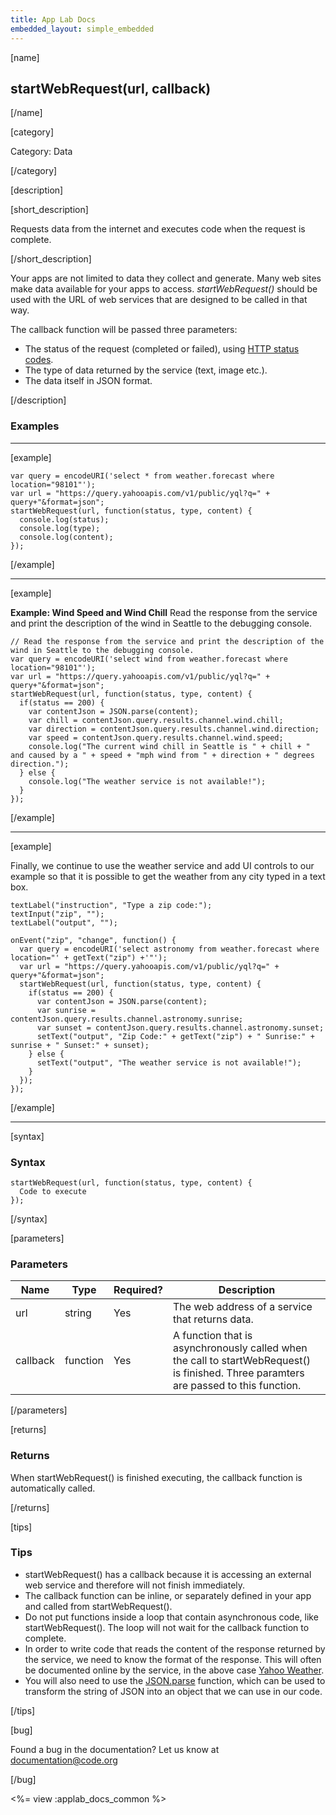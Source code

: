```yaml
---
title: App Lab Docs
embedded_layout: simple_embedded
---
```


[name]

## startWebRequest(url, callback)

[/name]

[category]

Category: Data

[/category]

[description]

[short_description]

Requests data from the internet and executes code when the request is complete.

[/short_description]

Your apps are not limited to data they collect and generate. Many web sites make data available for your apps to access. *startWebRequest()* should be used with the URL of web services that are designed to be called in that way.

The callback function will be passed three parameters:
- The status of the request (completed or failed), using [HTTP status codes](https://developer.mozilla.org/en-US/docs/Web/HTTP/Response_codes).
- The type of data returned by the service (text, image etc.).
- The data itself in JSON format.

[/description]

### Examples
____________________________________________________

[example]

```
var query = encodeURI('select * from weather.forecast where location="98101"');
var url = "https://query.yahooapis.com/v1/public/yql?q=" + query+"&format=json"; 
startWebRequest(url, function(status, type, content) {
  console.log(status);
  console.log(type);
  console.log(content);
});
```

[/example]

____________________________________________________

[example]

**Example: Wind Speed and Wind Chill** Read the response from the service and print the description of the wind in Seattle to the debugging console.

```
// Read the response from the service and print the description of the wind in Seattle to the debugging console.
var query = encodeURI('select wind from weather.forecast where location="98101"');
var url = "https://query.yahooapis.com/v1/public/yql?q=" + query+"&format=json"; 
startWebRequest(url, function(status, type, content) {
  if(status == 200) {
    var contentJson = JSON.parse(content);
    var chill = contentJson.query.results.channel.wind.chill;
    var direction = contentJson.query.results.channel.wind.direction;
    var speed = contentJson.query.results.channel.wind.speed;
    console.log("The current wind chill in Seattle is " + chill + " and caused by a " + speed + "mph wind from " + direction + " degrees direction.");
  } else {
    console.log("The weather service is not available!");
  }
});
```

[/example]

____________________________________________________

[example]

Finally, we continue to use the weather service and add UI controls to our example so that it is possible to get the weather from any city typed in a text box.

```
textLabel("instruction", "Type a zip code:");
textInput("zip", "");
textLabel("output", "");

onEvent("zip", "change", function() {
  var query = encodeURI('select astronomy from weather.forecast where location="' + getText("zip") +'"');
  var url = "https://query.yahooapis.com/v1/public/yql?q=" + query+"&format=json"; 
  startWebRequest(url, function(status, type, content) {
    if(status == 200) {
      var contentJson = JSON.parse(content);
      var sunrise = contentJson.query.results.channel.astronomy.sunrise;
      var sunset = contentJson.query.results.channel.astronomy.sunset;
      setText("output", "Zip Code:" + getText("zip") + " Sunrise:" + sunrise + " Sunset:" + sunset);      
    } else {
      setText("output", "The weather service is not available!");      
    }
  });
});
```

[/example]

____________________________________________________

[syntax]

### Syntax

```
startWebRequest(url, function(status, type, content) {
  Code to execute
});
```

[/syntax]

[parameters]

### Parameters

| Name  | Type | Required? | Description |
|-----------------|------|-----------|-------------|
| url | string | Yes | The web address of a service that returns data.  |
| callback | function | Yes | A function that is asynchronously called when the call to startWebRequest() is finished. Three paramters are passed to this function.  |

[/parameters]

[returns]

### Returns
When startWebRequest() is finished executing, the callback function is automatically called.

[/returns]

[tips]

### Tips
- startWebRequest() has a callback because it is accessing an external web service and therefore will not finish immediately.
- The callback function can be inline, or separately defined in your app and called from startWebRequest().
- Do not put functions inside a loop that contain asynchronous code, like startWebRequest(). The loop will not wait for the callback function to complete.
- In order to write code that reads the content of the response returned by the service, we need to know the format of the response. This will often be documented online by the service, in the above case [Yahoo Weather](https://developer.yahoo.com/weather/). 
- You will also need to use the [JSON.parse](https://developer.mozilla.org/en-US/docs/Web/JavaScript/Reference/Global_Objects/JSON/parse) function, which can be used to transform the string of JSON into an object that we can use in our code.

[/tips]

[bug]

Found a bug in the documentation? Let us know at documentation@code.org

[/bug]

<%= view :applab_docs_common %>

